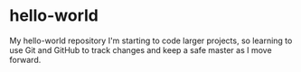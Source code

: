 # hello-world
My hello-world repository
I'm starting to code larger projects, so learning to use Git and GitHub to track changes and keep a safe master as I move forward.
